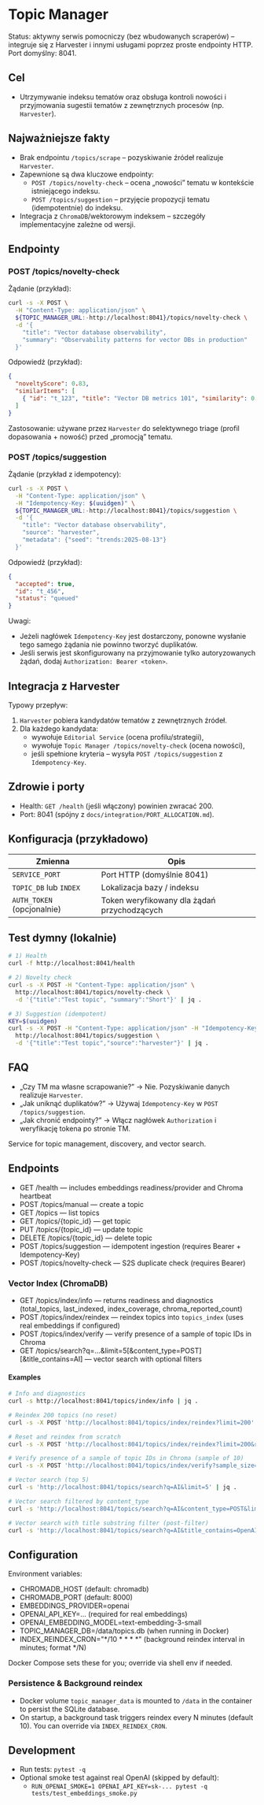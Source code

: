 # Topic Manager

Status: aktywny serwis pomocniczy (bez wbudowanych scraperów) – integruje się z Harvester i innymi usługami poprzez proste endpointy HTTP. Port domyślny: 8041.

## Cel
- Utrzymywanie indeksu tematów oraz obsługa kontroli nowości i przyjmowania sugestii tematów z zewnętrznych procesów (np. `Harvester`).

## Najważniejsze fakty
- Brak endpointu `/topics/scrape` – pozyskiwanie źródeł realizuje `Harvester`.
- Zapewnione są dwa kluczowe endpointy:
  - `POST /topics/novelty-check` – ocena „nowości” tematu w kontekście istniejącego indeksu.
  - `POST /topics/suggestion` – przyjęcie propozycji tematu (idempotentnie) do indeksu.
- Integracja z `ChromaDB`/wektorowym indeksem – szczegóły implementacyjne zależne od wersji.

## Endpointy

### POST /topics/novelty-check
Żądanie (przykład):

```bash
curl -s -X POST \
  -H "Content-Type: application/json" \
  ${TOPIC_MANAGER_URL:-http://localhost:8041}/topics/novelty-check \
  -d '{
    "title": "Vector database observability",
    "summary": "Observability patterns for vector DBs in production"
  }'
```

Odpowiedź (przykład):

```json
{
  "noveltyScore": 0.83,
  "similarItems": [
    { "id": "t_123", "title": "Vector DB metrics 101", "similarity": 0.78 }
  ]
}
```

Zastosowanie: używane przez `Harvester` do selektywnego triage (profil dopasowania + nowość) przed „promocją” tematu.

### POST /topics/suggestion
Żądanie (przykład z idempotency):

```bash
curl -s -X POST \
  -H "Content-Type: application/json" \
  -H "Idempotency-Key: $(uuidgen)" \
  ${TOPIC_MANAGER_URL:-http://localhost:8041}/topics/suggestion \
  -d '{
    "title": "Vector database observability",
    "source": "harvester",
    "metadata": {"seed": "trends:2025-08-13"}
  }'
```

Odpowiedź (przykład):

```json
{
  "accepted": true,
  "id": "t_456",
  "status": "queued"
}
```

Uwagi:
- Jeżeli nagłówek `Idempotency-Key` jest dostarczony, ponowne wysłanie tego samego żądania nie powinno tworzyć duplikatów.
- Jeśli serwis jest skonfigurowany na przyjmowanie tylko autoryzowanych żądań, dodaj `Authorization: Bearer <token>`.

## Integracja z Harvester

Typowy przepływ:
1. `Harvester` pobiera kandydatów tematów z zewnętrznych źródeł.
2. Dla każdego kandydata:
   - wywołuje `Editorial Service` (ocena profilu/strategii),
   - wywołuje `Topic Manager /topics/novelty-check` (ocena nowości),
   - jeśli spełnione kryteria – wysyła `POST /topics/suggestion` z `Idempotency-Key`.

## Zdrowie i porty

- Health: `GET /health` (jeśli włączony) powinien zwracać 200.
- Port: 8041 (spójny z `docs/integration/PORT_ALLOCATION.md`).

## Konfiguracja (przykładowo)

Zmienna | Opis
---|---
`SERVICE_PORT` | Port HTTP (domyślnie 8041)
`TOPIC_DB` lub `INDEX` | Lokalizacja bazy / indeksu
`AUTH_TOKEN` (opcjonalnie) | Token weryfikowany dla żądań przychodzących

## Test dymny (lokalnie)

```bash
# 1) Health
curl -f http://localhost:8041/health

# 2) Novelty check
curl -s -X POST -H "Content-Type: application/json" \
  http://localhost:8041/topics/novelty-check \
  -d '{"title":"Test topic", "summary":"Short"}' | jq .

# 3) Suggestion (idempotent)
KEY=$(uuidgen)
curl -s -X POST -H "Content-Type: application/json" -H "Idempotency-Key: $KEY" \
  http://localhost:8041/topics/suggestion \
  -d '{"title":"Test topic","source":"harvester"}' | jq .
```

## FAQ

- „Czy TM ma własne scrapowanie?” → Nie. Pozyskiwanie danych realizuje `Harvester`.
- „Jak uniknąć duplikatów?” → Używaj `Idempotency-Key` w `POST /topics/suggestion`.
- „Jak chronić endpointy?” → Włącz nagłówek `Authorization` i weryfikację tokena po stronie TM.


Service for topic management, discovery, and vector search.

## Endpoints

- GET /health — includes embeddings readiness/provider and Chroma heartbeat
- POST /topics/manual — create a topic
- GET /topics — list topics
- GET /topics/{topic_id} — get topic
- PUT /topics/{topic_id} — update topic
- DELETE /topics/{topic_id} — delete topic
- POST /topics/suggestion — idempotent ingestion (requires Bearer + Idempotency-Key)
- POST /topics/novelty-check — S2S duplicate check (requires Bearer)

### Vector Index (ChromaDB)

- GET /topics/index/info — returns readiness and diagnostics (total_topics, last_indexed, index_coverage, chroma_reported_count)
- POST /topics/index/reindex — reindex topics into `topics_index` (uses real embeddings if configured)
- POST /topics/index/verify — verify presence of a sample of topic IDs in Chroma
- GET /topics/search?q=...&limit=5[&content_type=POST][&title_contains=AI] — vector search with optional filters

#### Examples

```bash
# Info and diagnostics
curl -s http://localhost:8041/topics/index/info | jq .

# Reindex 200 topics (no reset)
curl -s -X POST 'http://localhost:8041/topics/index/reindex?limit=200' | jq .

# Reset and reindex from scratch
curl -s -X POST 'http://localhost:8041/topics/index/reindex?limit=200&reset=true' | jq .

# Verify presence of a sample of topic IDs in Chroma (sample of 10)
curl -s -X POST 'http://localhost:8041/topics/index/verify?sample_size=10' | jq .

# Vector search (top 5)
curl -s 'http://localhost:8041/topics/search?q=AI&limit=5' | jq .

# Vector search filtered by content_type
curl -s 'http://localhost:8041/topics/search?q=AI&content_type=POST&limit=5' | jq .

# Vector search with title substring filter (post-filter)
curl -s 'http://localhost:8041/topics/search?q=AI&title_contains=OpenAI&limit=5' | jq .
```

## Configuration

Environment variables:

- CHROMADB_HOST (default: chromadb)
- CHROMADB_PORT (default: 8000)
- EMBEDDINGS_PROVIDER=openai
- OPENAI_API_KEY=... (required for real embeddings)
- OPENAI_EMBEDDING_MODEL=text-embedding-3-small
- TOPIC_MANAGER_DB=/data/topics.db (when running in Docker)
- INDEX_REINDEX_CRON="*/10 * * * *" (background reindex interval in minutes; format */N)

Docker Compose sets these for you; override via shell env if needed.

### Persistence & Background reindex

- Docker volume `topic_manager_data` is mounted to `/data` in the container to persist the SQLite database.
- On startup, a background task triggers reindex every N minutes (default 10). You can override via `INDEX_REINDEX_CRON`.

## Development

- Run tests: `pytest -q`
- Optional smoke test against real OpenAI (skipped by default):
  - `RUN_OPENAI_SMOKE=1 OPENAI_API_KEY=sk-... pytest -q tests/test_embeddings_smoke.py`
